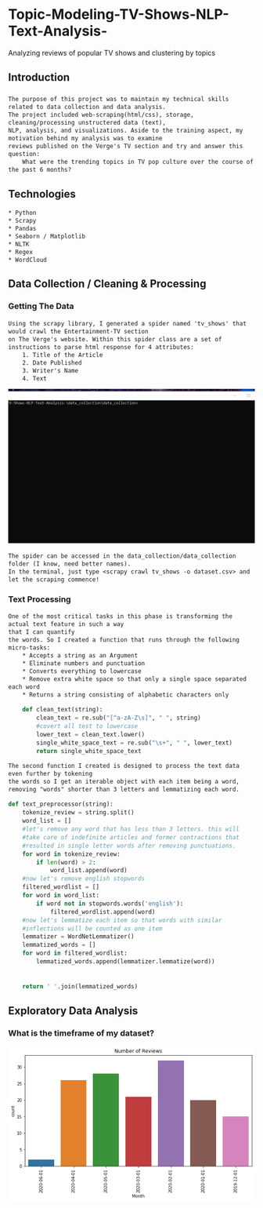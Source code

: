 # Topic-Modeling-TV-Shows-NLP-Text-Analysis-
Analyzing reviews of popular TV shows and clustering by topics

## Introduction
### 
    The purpose of this project was to maintain my technical skills related to data collection and data analysis. 
    The project included web-scraping(html/css), storage, cleaning/processing unstructered data (text), 
    NLP, analysis, and visualizations. Aside to the training aspect, my motivation behind my analysis was to examine
    reviews published on the Verge's TV section and try and answer this question: 
        What were the trending topics in TV pop culture over the course of the past 6 months?
       
       
## Technologies
    * Python
    * Scrapy
    * Pandas
    * Seaborn / Matplotlib
    * NLTK
    * Regex
    * WordCloud
    
## Data Collection / Cleaning &  Processing
### Getting The Data
    Using the scrapy library, I generated a spider named 'tv_shows' that would crawl the Entertainment-TV section
    on The Verge's website. Within this spider class are a set of instructions to parse html response for 4 attributes:
        1. Title of the Article
        2. Date Published
        3. Writer's Name
        4. Text 
![](images/scraping_gif.gif)
        
    The spider can be accessed in the data_collection/data_collection folder (I know, need better names).
    In the terminal, just type <scrapy crawl tv_shows -o dataset.csv> and let the scraping commence!
### Text Processing
    One of the most critical tasks in this phase is transforming the actual text feature in such a way 
    that I can quantify
    the words. So I created a function that runs through the following micro-tasks:
        * Accepts a string as an Argument 
        * Eliminate numbers and punctuation
        * Converts everything to lowercase
        * Remove extra white space so that only a single space separated each word
        * Returns a string consisting of alphabetic characters only

```python
    def clean_text(string):
        clean_text = re.sub("[^a-zA-Z\s]", " ", string)
        #covert all test to lowercase
        lower_text = clean_text.lower()
        single_white_space_text = re.sub("\s+", " ", lower_text)
        return single_white_space_text
```
            
    The second function I created is designed to process the text data even further by tokening 
    the words so I get an iterable object with each item being a word,
    removing "words" shorter than 3 letters and lemmatizing each word.
    
```python
def text_preprocessor(string):
    tokenize_review = string.split()
    word_list = []
    #let's remove any word that has less than 3 letters. this will 
    #take care of indefinite articles and former contractions that 
    #resulted in single letter words after removing punctuations.
    for word in tokenize_review:
        if len(word) > 2:
            word_list.append(word)
    #now let's remove english stopwords
    filtered_wordlist = []
    for word in word_list:
        if word not in stopwords.words('english'):
            filtered_wordlist.append(word)
    #now let's lemmatize each item so that words with similar 
    #inflections will be counted as one item
    lemmatizer = WordNetLemmatizer()
    lemmatized_words = []
    for word in filtered_wordlist:
        lemmatized_words.append(lemmatizer.lemmatize(word))
    

    return ' '.join(lemmatized_words) 
```

## Exploratory Data Analysis
### What is the timeframe of my dataset?
![](images/review_count_by_month.png)
        

